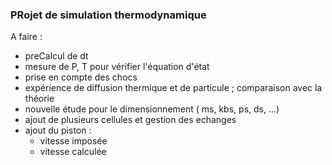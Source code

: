 ### PRojet de simulation thermodynamique 


A faire : 
 - preCalcul de dt
 - mesure de P, T pour vérifier l'équation d'état
 - prise en compte des chocs
 - expérience de diffusion thermique et de particule ; comparaison avec la théorie
 - nouvelle étude pour le dimensionnement ( ms, kbs, ps, ds, ...)
 - ajout de plusieurs cellules et gestion des echanges
 - ajout du piston :
    - vitesse imposée
    - vitesse calculée
